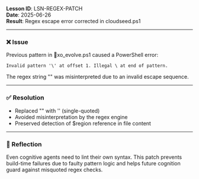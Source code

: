 **Lesson ID**: LSN-REGEX-PATCH  
**Date**: 2025-06-26  
**Result**: Regex escape error corrected in cloudseed.ps1  

---

### ❌ Issue

Previous pattern in xo_evolve.ps1 caused a PowerShell error:

    Invalid pattern '\' at offset 1. Illegal \ at end of pattern.

The regex string "\" was misinterpreted due to an invalid escape sequence.

---

### ✅ Resolution

- Replaced "\" with '\' (single-quoted)
- Avoided misinterpretation by the regex engine
- Preserved detection of $region reference in file content

---

### 🧠 Reflection

Even cognitive agents need to lint their own syntax. This patch prevents build-time failures due to faulty pattern logic and helps future cognition guard against misquoted regex checks.
